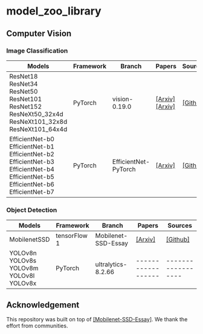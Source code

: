 # model_zoo_library

## Computer Vision
    

### Image Classification
|       Models          |      Framework      |        Branch         |       Papers        |      Sources        |
|  -------------------  | ------------------  | --------------------  | ------------------  | ------------------  |
|  ResNet18 <br>ResNet34 <br>ResNet50 <br>ResNet101 <br>ResNet152 <br>ResNeXt50_32x4d <br>ResNeXt101_32x8d <br>ResNeXt101_64x4d  |    PyTorch          | vision-0.19.0 | [[Arxiv]](https://arxiv.org/abs/1512.03385) [[Arxiv]](https://arxiv.org/abs/1611.05431) | [[Github]](https://github.com/pytorch/vision)  |
|  EfficientNet-b0 <br>EfficientNet-b1 <br>EfficientNet-b2 <br>EfficientNet-b3 <br>EfficientNet-b4 <br>EfficientNet-b5 <br>EfficientNet-b6 <br>EfficientNet-b7|    PyTorch          | EfficientNet-PyTorch  | [[Arxiv]](https://arxiv.org/abs/1905.11946)  | [[Github]](https://github.com/lukemelas/EfficientNet-PyTorch)  |



### Object Detection
|       Models          |      Framework      |        Branch         |       Papers        |      Sources        |
|  -------------------  | ------------------  | --------------------  | ------------------  | ------------------  |
|  MobilenetSSD         |    tensorFlow 1     | Mobilenet-SSD-Essay   | [[Arxiv]](https://arxiv.org/abs/1512.02325)  | [[Github]](https://github.com/bubbliiiing/Mobilenet-SSD-Essay/tree/master)  |
|  YOLOv8n <br>YOLOv8s <br>YOLOv8m <br>YOLOv8l <br>YOLOv8x  |    PyTorch          | ultralytics-8.2.66    | ------------------  | ------------------  |


## Acknowledgement
    
This repository was built on top of [[Mobilenet-SSD-Essay]](https://github.com/bubbliiiing/Mobilenet-SSD-Essay). We thank the effort from communities.
